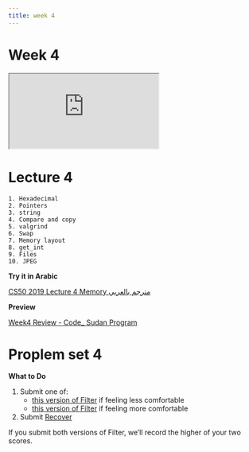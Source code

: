 ```yaml
---
title: week 4
---
```

# Week 4
<iframe src="https://www.youtube.com/embed/cF6YkH-8vFk"></iframe>

# Lecture 4

    1. Hexadecimal
    2. Pointers
    3. string
    4. Compare and copy
    5. valgrind
    6. Swap
    7. Memory layout
    8. get_int
    9. Files
    10. JPEG


**Try it in Arabic**

[CS50 2019 Lecture 4 Memory مترجم بالعربي](https://www.youtube.com/embed/hI67W_nFjxw)

**Preview**

[Week4 Review - Code_ Sudan Program](https://www.youtube.com/embed/rNWRKQKPN4U)

# Proplem set 4

**What to Do**

   1. Submit one of: 
        * [this version of Filter](https://cs50.harvard.edu/x/2020/psets/4/filter/less) if feeling less comfortable
        * [this version of Filter](https://cs50.harvard.edu/x/2020/psets/4/filter/more) if feeling more comfortable
   2. Submit [Recover](https://cs50.harvard.edu/x/2020/psets/4/recover)
        
If you submit both versions of Filter, we’ll record the higher of your two scores.
        
